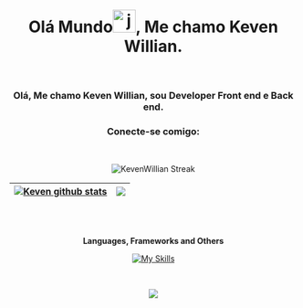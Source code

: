 <h1 align="center">Olá Mundo<img height="40" alt="javascript" src="https://cdn-icons-png.flaticon.com/512/5812/5812746.png">, Me chamo Keven Willian.</h1>
<br>
<h3 align="center">Olá, Me chamo Keven Willian, sou Developer Front end e Back end.</h3>    
<h3 align="center">Conecte-se comigo:</h3>  
<div align="center">  
<!--   <code><a href="https://www.linkedin.com/in/keven-willian-000/" target="_blank"><img src="https://cdn-icons-png.flaticon.com/512/3536/3536505.png" target="_blank" alt="linkedin" width="50"></a></code> -->
</div>
<br>

<div align="center"> 
  
 ![KevenWillian Streak](https://github-readme-streak-stats.herokuapp.com/?user=keven157751&theme=tokyonight&hide_border=true&include_all_commits=true&count_private=true)

| <a href="https://github.com/keven157751/github-readme-stats"><img align="center" src="https://github-readme-stats.vercel.app/api?username=keven157751&show_icons=true&theme=tokyonight&include_all_commits=true&count_private=true&hide_border=true" alt="Keven github stats" /></a> | <a href="https://github.com/keven157751/github-readme-stats"><img align="center" src="https://github-readme-stats.vercel.app/api/top-langs/?username=keven157751&layout=compact&theme=tokyonight&hide_border=true" /></a> |
| ------------- | ------------- |
</div>

<br>
<br>
<div align="center"> 
  
**Languages, Frameworks and Others**
  
[![My Skills](https://skillicons.dev/icons?i=js,html,css,dart,flutter,firebase,express,bitbucket,discord,docker,git,github,jenkins,mint,mysql,nextjs,nodejs,npm,postgres,postman,react,tailwind,ts,vscode,androidstudio,lua,vite)](https://skillicons.dev)

</div>

<br>


<p align="center"><img src=https://komarev.com/ghpvc/?username=keven157751&color=blue></p> 
 
